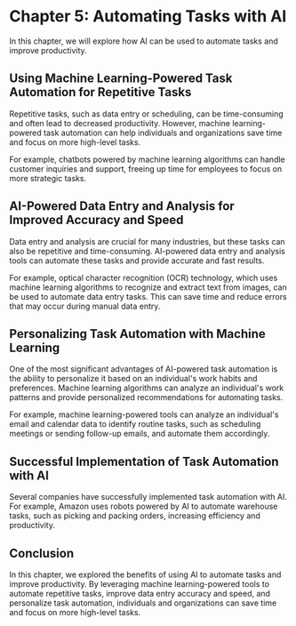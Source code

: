 Chapter 5: Automating Tasks with AI
===================================

In this chapter, we will explore how AI can be used to automate tasks and improve productivity.

Using Machine Learning-Powered Task Automation for Repetitive Tasks
-------------------------------------------------------------------

Repetitive tasks, such as data entry or scheduling, can be time-consuming and often lead to decreased productivity. However, machine learning-powered task automation can help individuals and organizations save time and focus on more high-level tasks.

For example, chatbots powered by machine learning algorithms can handle customer inquiries and support, freeing up time for employees to focus on more strategic tasks.

AI-Powered Data Entry and Analysis for Improved Accuracy and Speed
------------------------------------------------------------------

Data entry and analysis are crucial for many industries, but these tasks can also be repetitive and time-consuming. AI-powered data entry and analysis tools can automate these tasks and provide accurate and fast results.

For example, optical character recognition (OCR) technology, which uses machine learning algorithms to recognize and extract text from images, can be used to automate data entry tasks. This can save time and reduce errors that may occur during manual data entry.

Personalizing Task Automation with Machine Learning
---------------------------------------------------

One of the most significant advantages of AI-powered task automation is the ability to personalize it based on an individual's work habits and preferences. Machine learning algorithms can analyze an individual's work patterns and provide personalized recommendations for automating tasks.

For example, machine learning-powered tools can analyze an individual's email and calendar data to identify routine tasks, such as scheduling meetings or sending follow-up emails, and automate them accordingly.

Successful Implementation of Task Automation with AI
----------------------------------------------------

Several companies have successfully implemented task automation with AI. For example, Amazon uses robots powered by AI to automate warehouse tasks, such as picking and packing orders, increasing efficiency and productivity.

Conclusion
----------

In this chapter, we explored the benefits of using AI to automate tasks and improve productivity. By leveraging machine learning-powered tools to automate repetitive tasks, improve data entry accuracy and speed, and personalize task automation, individuals and organizations can save time and focus on more high-level tasks.
